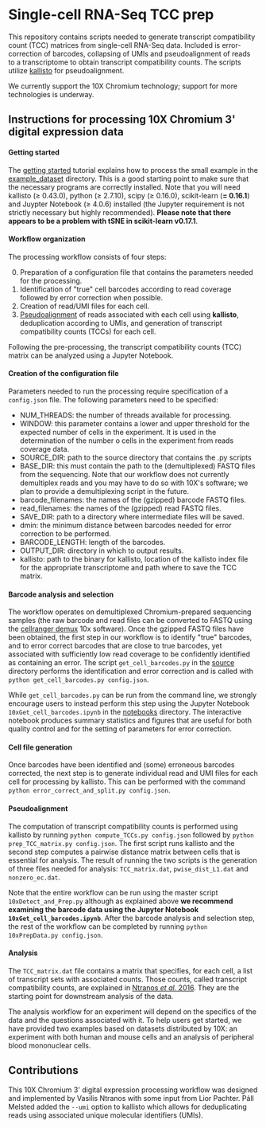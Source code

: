 # Single-cell RNA-Seq TCC prep

This repository contains scripts needed to generate transcript compatibility count (TCC) matrices from single-cell RNA-Seq data. Included is error-correction of barcodes, collapsing of UMIs and pseudoalignment of reads to a transcriptome to obtain transcript compatibility counts. The scripts utilize [kallisto](http://pachterlab.github.io/kallisto) for pseudoalignment.

We currently support the 10X Chromium technology; support for more technologies is underway.

## Instructions for processing 10X Chromium 3' digital expression data

#### Getting started

The [getting started](http://pachterlab.github.io/kallisto/10xstarting.html) tutorial explains how to process the small example in the [example_dataset](https://github.com/lakigigar/scRNA-Seq-TCC-prep/tree/master/example_dataset) directory. This is a good starting point to make sure that the necessary programs are correctly installed. Note that you will need kallisto (≥ 0.43.0), python (≥ 2.7.10), scipy (≥ 0.16.0), scikit-learn (__= 0.16.1__) and Juypter Notebook (≥ 4.0.6) installed (the Jupyter requirement is not strictly necessary but highly recommended). __Please note that there appears to be a problem with tSNE in scikit-learn v0.17.1__.

#### Workflow organization

The processing workflow consists of four steps: 

0. Preparation of a configuration file that contains the parameters needed for the processing.
1. Identification of "true" cell barcodes according to read coverage followed by error correction when possible.
2. Creation of read/UMI files for each cell.
3. [Pseudoalignment](http://www.nature.com/nbt/journal/v34/n5/abs/nbt.3519.html) of reads associated with each cell using __kallisto__, deduplication according to UMIs, and generation of transcript compatibility counts (TCCs) for each cell.

Following the pre-processing, the transcript compatibility counts (TCC) matrix can be analyzed using a Jupyter Notebook. 

#### Creation of the configuration file

Parameters needed to run the processing require specification of a `config.json` file. The following parameters need to be specified:

- NUM_THREADS: the number of threads available for processing.
- WINDOW: this parameter contains a lower and upper threshold for the expected number of cells in the experiment. It is used in the determination of the number o cells in the experiment from reads coverage data.
- SOURCE_DIR: path to the source directory that contains the .py scripts
- BASE_DIR: this must contain the path to the (demultiplexed) FASTQ files from the sequencing. Note that our workflow does not currently demultiplex reads and you may have to do so with 10X's software; we plan to provide a demultiplexing script in the future.
- barcode_filenames: the names of the (gzipped) barcode FASTQ files.
- read_filenames: the names of the (gzipped) read FASTQ files.
- SAVE_DIR: path to a directory where intermediate files will be saved.
- dmin: the minimum distance between barcodes needed for error correction to be performed.
- BARCODE_LENGTH: length of the barcodes.
- OUTPUT_DIR: directory in which to output results.
- kallisto: path to the binary for kallisto, location of the kallisto index file for the appropriate transcriptome and path where to save the TCC matrix.

#### Barcode analysis and selection

The workflow operates on demultiplexed Chromium-prepared sequencing samples (the raw barcode and read files can be converted to FASTQ using the [cellranger demux](http://software.10xgenomics.com/single-cell/pipelines/latest/what-is-cell-ranger) 10x software). Once the gzipped FASTQ files have been obtained, the first step in our workflow is to identify "true" barcodes, and to error correct barcodes that are close to true barcodes, yet associated with sufficiently low read coverage to be confidently identified as containing an error. The script `get_cell_barcodes.py` in the [source](https://github.com/lakigigar/scRNA-Seq-TCC-prep/tree/master/source) directory performs the identification and error correction and is called with `python get_cell_barcodes.py config.json`.

While `get_cell_barcodes.py` can be run from the command line, we strongly encourage users to instead perform this step using the Jupyter Notebook `10xGet_cell_barcodes.ipynb` in the [notebooks](https://github.com/lakigigar/scRNA-Seq-TCC-prep/tree/master/notebooks) directory. The interactive notebook produces summary statistics and figures that are useful for both quality control and for the setting of parameters for error correction. 

#### Cell file generation

Once barcodes have been identified and (some) erroneous barcodes corrected, the next step is to generate individual read and UMI files for each cell for processing by kallisto. This can be performed with the command `python error_correct_and_split.py config.json`. 

#### Pseudoalignment

The computation of transcript compatibility counts is performed using kallisto by running `python compute_TCCs.py config.json` followed by `python prep_TCC_matrix.py config.json`. The first script runs kallisto and the second step computes a pairwise distance matrix between cells that is essential for analysis. The result of running the two scripts is the generation of three files needed for analysis: `TCC_matrix.dat`, `pwise_dist_L1.dat` and `nonzero_ec.dat`. 

Note that the entire workflow can be run using the master script `10xDetect_and_Prep.py` although as explained above __we recommend examining the barcode data using the Jupyter Notebook `10xGet_cell_barcodes.ipynb`__. After the barcode analysis and selection step, the rest of the workflow can be completed by running `python 10xPrepData.py config.json`.
 
#### Analysis

The `TCC_matrix.dat` file contains a matrix that specifies, for each cell, a list of transcript sets with associated counts. Those counts, called transcript compatibility counts, are explained in [Ntranos _et al._ 2016](http://genomebiology.biomedcentral.com/articles/10.1186/s13059-016-0970-8). They are the starting point for downstream analysis of the data.

The analysis workflow for an experiment will depend on the specifics of the data and the questions associated with it. To help users get started, we have provided two examples based on datasets distributed by 10X: an experiment with both human and mouse cells and an analysis of peripheral blood mononuclear cells.

## Contributions

This 10X Chromium 3' digital expression processing workflow was designed and implemented by Vasilis Ntranos with some input from Lior Pachter. P&aacute;ll Melsted added the `--umi` option to kallisto which allows for deduplicating reads using associated unique molecular identifiers (UMIs).
